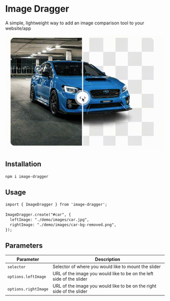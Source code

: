 # Image Dragger

A simple, lightweight way to add an image comparison tool to your website/app

![](https://raw.githubusercontent.com/alexbrown/image-dragger/c1c173fd4b39b1c4d1fcba908d7deaf630d3d588/demo/images/image-dragger.gif)

## Installation

`npm i image-dragger`

## Usage

```
import { ImageDragger } from 'image-dragger';

ImageDragger.create("#car", {
  leftImage: "./demo/images/car.jpg",
  rightImage: "./demo/images/car-bg-removed.png",
});
```

## Parameters

| Parameter            | Description                                                           |
| -------------------- | --------------------------------------------------------------------- |
| `selector `          | Selector of where you would like to mount the slider                  |
| `options.leftImage`  | URL of the image you would like to be on the left side of the slider  |
| `options.rightImage` | URL of the image you would like to be on the right side of the slider |

